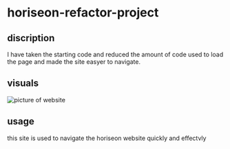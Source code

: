# horiseon-refactor-project

## discription 
I have taken the starting code and reduced the amount of code used to load the page and made the site easyer to navigate.

## visuals
![picture of website](./assets/images/_C__Users_grant_Bootcamp_horiseon-refactor-project_index.html%20(1).png)

## usage 
this site is used to navigate the horiseon website quickly and effectvly
